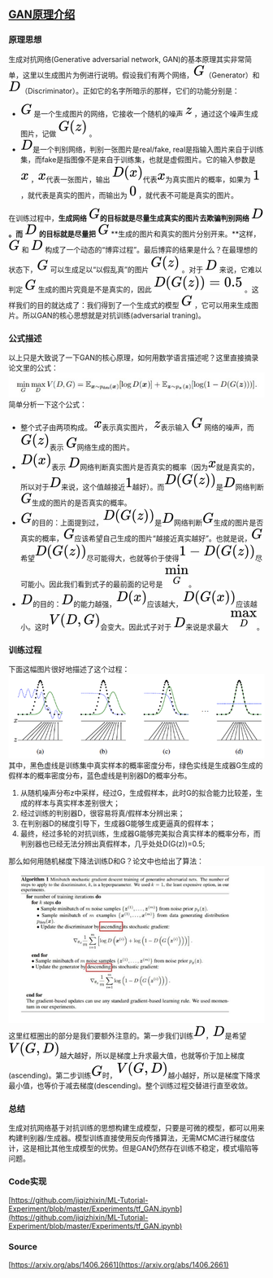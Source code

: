<a name="0ab48b06"></a>
## [GAN原理介绍](https://arxiv.org/abs/1406.2661)

<a name="ece5150e"></a>
### 原理思想

生成对抗网络(Generative adversarial network, GAN)的基本原理其实非常简单，这里以生成图片为例进行说明。假设我们有两个网络，![](./img/dfcf28d0734569a6a693bc8194de62bf.svg)（Generator）和 ![](./img/f623e75af30e62bbd73d6df5b50bb7b5.svg)（Discriminator）。正如它的名字所暗示的那样，它们的功能分别是：

- ![](./img/dfcf28d0734569a6a693bc8194de62bf.svg) 是一个生成图片的网络，它接收一个随机的噪声 ![](./img/fbade9e36a3f36d3d676c1b808451dd7.svg) ，通过这个噪声生成图片，记做 ![](./img/e5b3819799b18c542307257031fe8c82.svg) 。
- ![](./img/f623e75af30e62bbd73d6df5b50bb7b5.svg)是一个判别网络，判别一张图片是real/fake, real是指输入图片来自于训练集，而fake是指图像不是来自于训练集，也就是虚假图片。它的输入参数是 ![](./img/9dd4e461268c8034f5c8564e155c67a6.svg) ，![](./img/9dd4e461268c8034f5c8564e155c67a6.svg)代表一张图片，输出 ![](./img/15444eb27adfc21cf2a51f356dc5fa78.svg)代表![](./img/9dd4e461268c8034f5c8564e155c67a6.svg)为真实图片的概率，如果为  ![](./img/c4ca4238a0b923820dcc509a6f75849b.svg)，就代表是真实的图片，而输出为 ![](./img/cfcd208495d565ef66e7dff9f98764da.svg) ，就代表不可能是真实的图片。

在训练过程中，**生成网络** ![](./img/dfcf28d0734569a6a693bc8194de62bf.svg)**的目标就是尽量生成真实的图片去欺骗判别网络** ![](./img/f623e75af30e62bbd73d6df5b50bb7b5.svg)**。而** ![](./img/f623e75af30e62bbd73d6df5b50bb7b5.svg) **的目标就是尽量把** ![](./img/dfcf28d0734569a6a693bc8194de62bf.svg) **生成的图片和真实的图片分别开来。**这样， ![](./img/dfcf28d0734569a6a693bc8194de62bf.svg) 和 ![](./img/f623e75af30e62bbd73d6df5b50bb7b5.svg) 构成了一个动态的“博弈过程”。最后博弈的结果是什么？在最理想的状态下，![](./img/dfcf28d0734569a6a693bc8194de62bf.svg) 可以生成足以“以假乱真”的图片 ![](./img/e5b3819799b18c542307257031fe8c82.svg) 。对于 ![](./img/f623e75af30e62bbd73d6df5b50bb7b5.svg) 来说，它难以判定 ![](./img/dfcf28d0734569a6a693bc8194de62bf.svg) 生成的图片究竟是不是真实的，因此 ![](./img/153594498a44d69f88ba4e385de1e51f.svg) 。这样我们的目的就达成了：我们得到了一个生成式的模型 ![](./img/dfcf28d0734569a6a693bc8194de62bf.svg) ，它可以用来生成图片。所以GAN的核心思想就是对抗训练(adversarial traning)。

<a name="03131841"></a>
### 公式描述

以上只是大致说了一下GAN的核心原理，如何用数学语言描述呢？这里直接摘录论文里的公式：<br />![v2-f98f1d3caabbca9b6baa4235c40150b4_hd.jpg](./img/1592378592364-8081cb64-fdb5-4260-8a29-abb5c2d57fb2.jpeg)<br />简单分析一下这个公式：

- 整个式子由两项构成。 ![](./img/9dd4e461268c8034f5c8564e155c67a6.svg)表示真实图片， ![](./img/fbade9e36a3f36d3d676c1b808451dd7.svg)表示输入 ![](./img/dfcf28d0734569a6a693bc8194de62bf.svg) 网络的噪声，而 ![](./img/e5b3819799b18c542307257031fe8c82.svg)表示 ![](./img/dfcf28d0734569a6a693bc8194de62bf.svg)网络生成的图片。
- ![](./img/15444eb27adfc21cf2a51f356dc5fa78.svg)表示 ![](./img/f623e75af30e62bbd73d6df5b50bb7b5.svg)网络判断真实图片是否真实的概率（因为![](./img/9dd4e461268c8034f5c8564e155c67a6.svg)就是真实的，所以对于![](./img/f623e75af30e62bbd73d6df5b50bb7b5.svg)来说，这个值越接近![](./img/c4ca4238a0b923820dcc509a6f75849b.svg)越好）。而![](./img/6f21971f22a50cd73b2de51691b73be8.svg)是![](./img/f623e75af30e62bbd73d6df5b50bb7b5.svg)网络判断![](./img/dfcf28d0734569a6a693bc8194de62bf.svg)生成的图片的是否真实的概率。
- ![](./img/dfcf28d0734569a6a693bc8194de62bf.svg)的目的：上面提到过，![](./img/6f21971f22a50cd73b2de51691b73be8.svg)是![](./img/f623e75af30e62bbd73d6df5b50bb7b5.svg)网络判断![](./img/dfcf28d0734569a6a693bc8194de62bf.svg)生成的图片是否真实的概率，![](./img/dfcf28d0734569a6a693bc8194de62bf.svg)应该希望自己生成的图片“越接近真实越好”。也就是说，![](./img/dfcf28d0734569a6a693bc8194de62bf.svg)希望![](./img/6f21971f22a50cd73b2de51691b73be8.svg)尽可能得大，也就等价于使得![](./img/841f40650f47fdccfdc38e066be4a823.svg)尽可能小。因此我们看到式子的最前面的记号是 ![](./img/ed729616aaf3b406eed57498c00a39b2.svg)。
- ![](./img/f623e75af30e62bbd73d6df5b50bb7b5.svg)的目的：![](./img/f623e75af30e62bbd73d6df5b50bb7b5.svg)的能力越强，![](./img/15444eb27adfc21cf2a51f356dc5fa78.svg)应该越大，![](./img/0c45a4b72f3a34258b138c5552bf2155.svg)应该越小。这时![](./img/b0e66a772b60f237845133f29f219de4.svg)会变大。因此式子对于 ![](./img/f623e75af30e62bbd73d6df5b50bb7b5.svg)来说是求最大 ![](./img/713991a19d254b56918a9b2201b1332b.svg)。

<a name="GfOba"></a>
### 训练过程

下面这幅图片很好地描述了这个过程：<br />![image.png](./img/1592379575377-114e3030-43e2-486a-a46f-a632702b11fb.png)<br />其中，黑色虚线是训练集中真实样本的概率密度分布，绿色实线是生成器G生成的假样本的概率密度分布，蓝色虚线是判别器D的概率分布。

1. 从随机噪声分布z中采样，经过G，生成假样本，此时G的拟合能力比较差，生成的样本与真实样本差别很大；
2. 经过训练的判别器D，很容易将真/假样本分辨出来；
3. 在判别器D的梯度引导下，生成器G能够生成更逼真的假样本；
4. 最终，经过多轮的对抗训练，生成器G能够完美拟合真实样本的概率分布，而判别器也已经无法分辨出真假样本，几乎处处D(G(z))=0.5;

那么如何用随机梯度下降法训练D和G？论文中也给出了算法：<br />![v2-78851777a659db4821695242cd39b42e_hd.jpg](./img/1592379652871-d0623629-5b36-4e21-9beb-880f66dd289c.jpeg)<br />这里红框圈出的部分是我们要额外注意的。第一步我们训练![](./img/f623e75af30e62bbd73d6df5b50bb7b5.svg)，![](./img/f623e75af30e62bbd73d6df5b50bb7b5.svg)是希望![](./img/bc2ed849f3366239a001b2ae243d2775.svg)越大越好，所以是梯度上升求最大值，也就等价于加上梯度(ascending)。第二步训练![](./img/dfcf28d0734569a6a693bc8194de62bf.svg)时，![](./img/bc2ed849f3366239a001b2ae243d2775.svg)越小越好，所以是梯度下降求最小值，也等价于减去梯度(descending)。整个训练过程交替进行直至收敛。

<a name="RfpUp"></a>
### 总结
生成对抗网络基于对抗训练的思想构建生成模型，只要是可微的模型，都可以用来构建判别器/生成器。模型训练直接使用反向传播算法，无需MCMC进行梯度估计，这是相比其他生成模型的优势。但是GAN仍然存在训练不稳定，模式塌陷等问题。

<a name="IOzy0"></a>
### Code实现
[https://github.com/jiqizhixin/ML-Tutorial-Experiment/blob/master/Experiments/tf_GAN.ipynb](https://github.com/jiqizhixin/ML-Tutorial-Experiment/blob/master/Experiments/tf_GAN.ipynb)

<a name="Lppys"></a>
### Source
[https://arxiv.org/abs/1406.2661](https://arxiv.org/abs/1406.2661)
